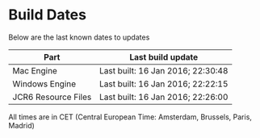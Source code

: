# Build Dates

Below are the last known dates to updates

Part | Last build update
-----|-----
Mac Engine | Last built: 16 Jan 2016; 22:30:48
Windows Engine | Last built: 16 Jan 2016; 22:22:15
JCR6 Resource Files | Last built: 16 Jan 2016; 22:26:00
All times are in CET (Central European Time: Amsterdam, Brussels, Paris, Madrid)



